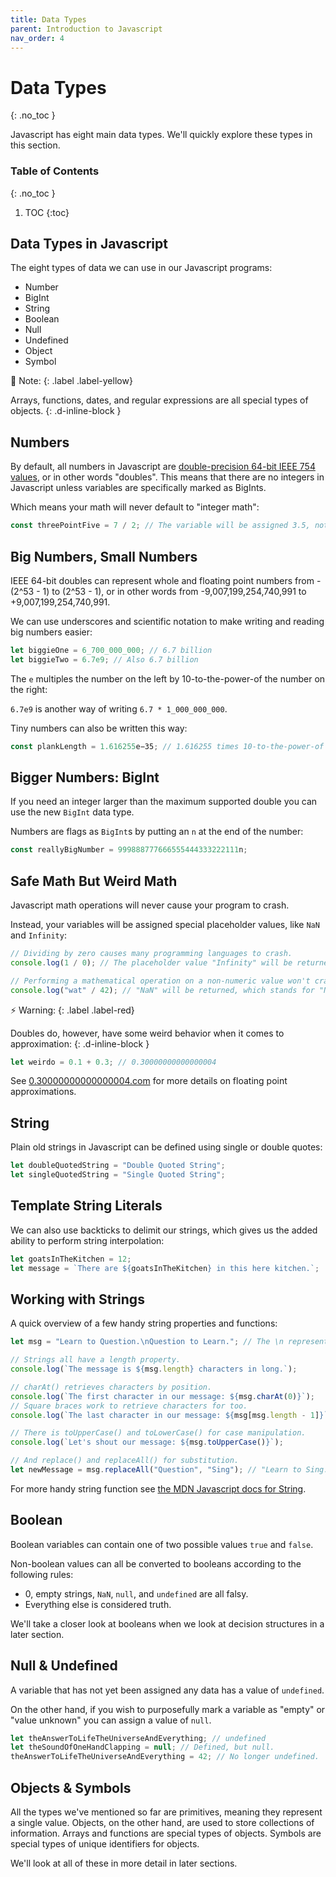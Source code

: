 ```yaml
---
title: Data Types
parent: Introduction to Javascript
nav_order: 4
---
```


<!--prettier-ignore-start-->
# Data Types
{: .no_toc }

Javascript has eight main data types. We'll quickly explore these types in this section.

### Table of Contents
{: .no_toc }

1. TOC
{:toc}

<!--prettier-ignore-end-->

## Data Types in Javascript

The eight types of data we can use in our Javascript programs:

- Number
- BigInt
- String
- Boolean
- Null
- Undefined
- Object
- Symbol

🎵 Note:
{: .label .label-yellow}

Arrays, functions, dates, and regular expressions are all special types of objects.
{: .d-inline-block }

## Numbers

By default, all numbers in Javascript are [double-precision 64-bit IEEE 754 values](https://en.wikipedia.org/wiki/Double-precision_floating-point_format), or in other words "doubles". This means that there are no integers in Javascript unless variables are specifically marked as BigInts.

Which means your math will never default to "integer math":

```javascript
const threePointFive = 7 / 2; // The variable will be assigned 3.5, not 1 as you might expect.
```

## Big Numbers, Small Numbers

IEEE 64-bit doubles can represent whole and floating point numbers from -(2^53 - 1) to (2^53 - 1), or in other words from -9,007,199,254,740,991 to +9,007,199,254,740,991.

We can use underscores and scientific notation to make writing and reading big numbers easier:

```javascript
let biggieOne = 6_700_000_000; // 6.7 billion
let biggieTwo = 6.7e9; // Also 6.7 billion
```

The `e` multiples the number on the left by 10-to-the-power-of the number on the right:

`6.7e9` is another way of writing `6.7 * 1_000_000_000`.

Tiny numbers can also be written this way:

```javascript
const plankLength = 1.616255e−35; // 1.616255 times 10-to-the-power-of -35
```

## Bigger Numbers: BigInt

If you need an integer larger than the maximum supported double you can use the new `BigInt` data type.

Numbers are flags as `BigInt`s by putting an `n` at the end of the number:

```javascript
const reallyBigNumber = 999888777666555444333222111n;
```

## Safe Math But Weird Math

Javascript math operations will never cause your program to crash.

Instead, your variables will be assigned special placeholder values, like `NaN` and `Infinity`:

```javascript
// Dividing by zero causes many programming languages to crash.
console.log(1 / 0); // The placeholder value "Infinity" will be returned.

// Performing a mathematical operation on a non-numeric value won't crash your programs either.
console.log("wat" / 42); // "NaN" will be returned, which stands for "Not a Number".
```

⚡ Warning:
{: .label .label-red}

Doubles do, however, have some weird behavior when it comes to approximation:
{: .d-inline-block }

```javascript
let weirdo = 0.1 + 0.3; // 0.30000000000000004
```

See [0.30000000000000004.com](https://0.30000000000000004.com/) for more details on floating point approximations.

## String

Plain old strings in Javascript can be defined using single or double quotes:

```javascript
let doubleQuotedString = "Double Quoted String";
let singleQuotedString = "Single Quoted String";
```

## Template String Literals

We can also use backticks to delimit our strings, which gives us the added ability to perform string interpolation:

```javascript
let goatsInTheKitchen = 12;
let message = `There are ${goatsInTheKitchen} in this here kitchen.`;
```

## Working with Strings

A quick overview of a few handy string properties and functions:

```javascript
let msg = "Learn to Question.\nQuestion to Learn."; // The \n represents a "new line" character.

// Strings all have a length property.
console.log(`The message is ${msg.length} characters in long.`);

// charAt() retrieves characters by position.
console.log(`The first character in our message: ${msg.charAt(0)}`);
// Square braces work to retrieve characters for too.
console.log(`The last character in our message: ${msg[msg.length - 1]}`);

// There is toUpperCase() and toLowerCase() for case manipulation.
console.log(`Let's shout our message: ${msg.toUpperCase()}`);

// And replace() and replaceAll() for substitution.
let newMessage = msg.replaceAll("Question", "Sing"); // "Learn to Sing.\nSing to Learn."
```

For more handy string function see [the MDN Javascript docs for String](https://developer.mozilla.org/en-US/docs/Web/JavaScript/Reference/Global_Objects/String).

## Boolean

Boolean variables can contain one of two possible values `true` and `false`.

Non-boolean values can all be converted to booleans according to the following rules:

- 0, empty strings, `NaN`, `null`, and `undefined` are all falsy.
- Everything else is considered truth.

We'll take a closer look at booleans when we look at decision structures in a later section.

## Null & Undefined

A variable that has not yet been assigned any data has a value of `undefined`.

On the other hand, if you wish to purposefully mark a variable as "empty" or "value unknown" you can assign a value of `null`.

```javascript
let theAnswerToLifeTheUniverseAndEverything; // undefined
let theSoundOfOneHandClapping = null; // Defined, but null.
theAnswerToLifeTheUniverseAndEverything = 42; // No longer undefined.
```

## Objects & Symbols

All the types we've mentioned so far are primitives, meaning they represent a single value. Objects, on the other hand, are used to store collections of information. Arrays and functions are special types of objects. Symbols are special types of unique identifiers for objects.

We'll look at all of these in more detail in later sections.
